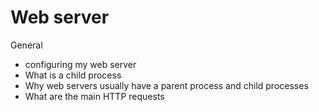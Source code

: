 # Web server

General

-    configuring my web server
-    What is a child process
-    Why web servers usually have a parent process and child processes
-    What are the main HTTP requests
